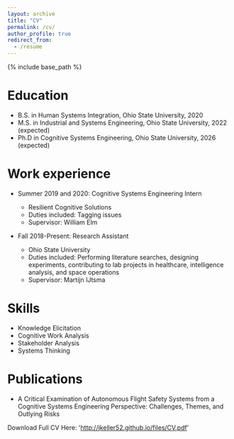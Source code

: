 ```yaml
---
layout: archive
title: "CV"
permalink: /cv/
author_profile: true
redirect_from:
  - /resume
---
```


{% include base_path %}


Education
======
* B.S. in Human Systems Integration, Ohio State University, 2020
* M.S. in Industrial and Systems Engineering, Ohio State University, 2022 (expected)
* Ph.D in Cognitive Systems Engineering, Ohio State University, 2026 (expected)

Work experience
======
* Summer 2019 and 2020: Cognitive Systems Engineering Intern
  * Resilient Cognitive Solutions
  * Duties included: Tagging issues
  * Supervisor: William Elm

* Fall 2018-Present: Research Assistant
  * Ohio State University
  * Duties included: Performing literature searches, designing experiments, contributing to lab projects in healthcare, intelligence analysis, and space operations
   * Supervisor: Martijn IJtsma
  
Skills
======
* Knowledge Elicitation
* Cognitive Work Analysis
* Stakeholder Analysis
* Systems Thinking

Publications
======
* A Critical Examination of Autonomous Flight Safety Systems from a Cognitive Systems Engineering Perspective: Challenges, Themes, and Outlying Risks


Download Full CV Here: 
'http://jkeller52.github.io/files/CV.pdf'
